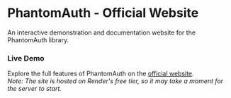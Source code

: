 # PhantomAuth - Official Website
An interactive demonstration and documentation website for the PhantomAuth library.  

### Live Demo  
Explore the full features of PhantomAuth on the [official website](https://phantomauth-website.onrender.com/).  
*Note: The site is hosted on Render's free tier, so it may take a moment for the server to start.* 
